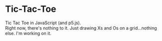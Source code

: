 # Tic-Tac-Toe
Tic Tac Toe in JavaScript (and p5.js).  
Right now, there's nothing to it. Just drawing Xs and Os on a grid...nothing else. I'm working on it.
